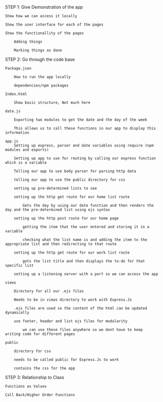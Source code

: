 STEP 1: Give Demonstration of the app
	
	Show how we can access it locally
	
	Show the user interface for each of the pages

	Show the functionallity of the pages

		Adding things

		Marking things as done

STEP 2: Go through the code base

	Package.json

		How to run the app locally

		dependencies/npm packages

	Index.html

		Show basic structure, Not much here

	date.js

		Exporting two modules to get the date and the day of the week

		This allows us to call these functions in our app to display this information

	app.js
		Setting up express, parser and date variables using require (npm modules and exports)

		Setting up app to use for routing by calling our express function which is a variable

		Telling our app to use body parser for parsing http data

		telling our app to use the public directory for css

		setting up pre-determined lists to see

		setting up the http get route for our home list route

			Gets the day by using our date function and then renders the day and the pre-determined list using ejs syntax

		setting up the http post route for our home page
		
			getting the item that the user entered and storing it in a variable
			
			checking what the list name is and adding the item to the appropriate list and then redirecting to that route

		setting up the http get route for our work list route
			
			gets the list title and then displays the to-do for that specific list

		setting up a listening server with a port so we can access the app

	views
	
		Directory for all our .ejs files

		Needs to be in views directory to work with Express.Js

		.ejs files are used so the content of the html can be updated dynamically

		use footer, header and list ejs files for modularity

			we can use these files anywhere so we dont have to keep writing code for different pages

	public
		
		directory for css

		needs to be called public for Express.Js to work

		contains the css for the app

STEP 3: Relationship to Class

	Functions as Values

	Call Back/Higher Order Functions
